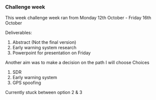 ### Challenge week

This week challenge week ran from Monday 12th October - Friday 16th October

Deliverables:
1. Abstract (Not the final version)
2. Early warning system research
3. Powerpoint for presentation on Friday

Another aim was to make a decision on the path I will choose
Choices
1. SDR
2. Early warning system
3. GPS spoofing

Currently stuck between option 2 & 3
